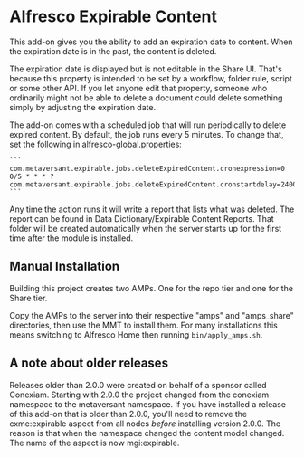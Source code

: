 # Alfresco Expirable Content

This add-on gives you the ability to add an expiration date to content. When the expiration date is in the past, the content is deleted.

The expiration date is displayed but is not editable in the Share UI. That's because
this property is intended to be set by a workflow, folder rule, script or some other
API. If you let anyone edit that property, someone who ordinarily might not be able
to delete a document could delete something simply by adjusting the expiration date.

The add-on comes with a scheduled job that will run periodically to delete expired
content. By default, the job runs every 5 minutes. To change that, set the following
in alfresco-global.properties:

    ```
    com.metaversant.expirable.jobs.deleteExpiredContent.cronexpression=0 0/5 * * * ?
    com.metaversant.expirable.jobs.deleteExpiredContent.cronstartdelay=240000
    ```

Any time the action runs it will write a report that lists what was deleted. The
report can be found in Data Dictionary/Expirable Content Reports. That folder will
be created automatically when the server starts up for the first time after the
module is installed.

## Manual Installation

Building this project creates two AMPs. One for the repo tier and one for the Share tier.

Copy the AMPs to the server into their respective "amps" and "amps_share" directories,
then use the MMT to install them. For many installations this means switching to
Alfresco Home then running `bin/apply_amps.sh`.

## A note about older releases

Releases older than 2.0.0 were created on behalf of a sponsor called Conexiam.
Starting with 2.0.0 the project changed from the conexiam namespace to the
metaversant namespace. If you have installed a release of this add-on that is
older than 2.0.0, you'll need to remove the cxme:expirable aspect from all
nodes *before* installing version 2.0.0. The reason is that when the namespace
changed the content model changed. The name of the aspect is now mgi:expirable.
